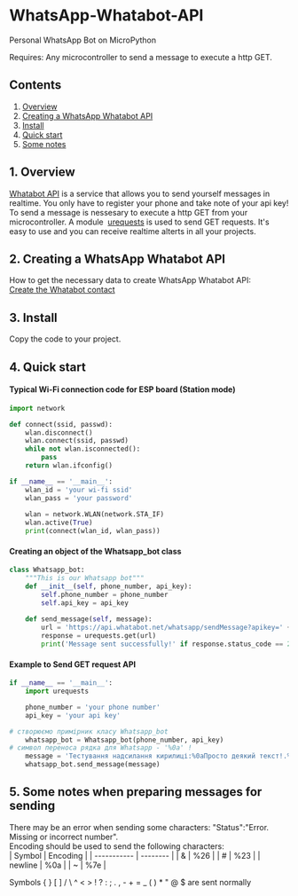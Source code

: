 # WhatsApp-Whatabot-API
Personal WhatsApp Bot on MicroPython

Requires: Any microcontroller to send a message to execute a http GET.

## Contents

1. [Overview](./README.md#1-overview)
2. [Creating a WhatsApp Whatabot API](./README.md#2-Creating-a-WhatsApp-Whatabot-API)
3. [Install](./README.md#3-install)
4. [Quick start](./README.md#4-Quick-start)
5. [Some notes](./README.md#5-Some-notes-when-preparing-messages-for-sending)

## 1. Overview

[Whatabot API](https://whatabot.net/#about_section) is a service that allows you to send yourself messages in realtime. You only have to register your phone and take note of your api key! To send a message is nessesary to execute a http GET from your microcontroller. A module  [urequests](https://makeblock-micropython-api.readthedocs.io/en/latest/public_library/Third-party-libraries/urequests.html) is used to send GET requests. It's easy to use and you can receive realtime alterts in all your projects.

## 2. Creating a WhatsApp Whatabot API
How to get the necessary data to create WhatsApp Whatabot API:  
[Create the Whatabot contact](https://whatabot.net/#howtouse)

## 3. Install
Copy the code to your project.

## 4. Quick start
#### Typical Wi-Fi connection code for ESP board (Station mode)

```python
import network

def connect(ssid, passwd):
    wlan.disconnect()
    wlan.connect(ssid, passwd)
    while not wlan.isconnected():
        pass
    return wlan.ifconfig()

if __name__ == '__main__':
    wlan_id = 'your wi-fi ssid'
    wlan_pass = 'your password'
    
    wlan = network.WLAN(network.STA_IF)
    wlan.active(True)
    print(connect(wlan_id, wlan_pass))
```
#### Creating an object of the Whatsapp_bot class

```python
class Whatsapp_bot:
    """This is our Whatsapp bot"""
    def __init__(self, phone_number, api_key):
        self.phone_number = phone_number
        self.api_key = api_key
        
    def send_message(self, message):
        url = 'https://api.whatabot.net/whatsapp/sendMessage?apikey=' + self.api_key + '&text=' + message + '&phone=' + self.phone_number
        response = urequests.get(url)
        print('Message sent successfully!' if response.status_code == 200 else 'Error sending message!'+'\n'+response.text)
```
#### Example to Send GET request API

```python
if __name__ == '__main__':
    import urequests

    phone_number = 'your phone number'
    api_key = 'your api key'

# створюємо примірник класу Whatsapp_bot
    whatsapp_bot = Whatsapp_bot(phone_number, api_key)
# символ переноса рядка для Whatsapp - '%0a' !
    message = 'Тестування надсилання кирилиці:%0aПросто деякий текст!.%0a Ще деякий текст!'
    whatsapp_bot.send_message(message)
```
## 5. Some notes when preparing messages for sending

There may be an error when sending some characters: "Status":"Error. Missing or incorrect number".  
Encoding should be used to send the following characters:  
|    Symbol   | Encoding |
| ----------- | -------- |
|     &       |    %26   |
|     #       |    %23   |
|  newline    |    %0a   |
|     ~       |    %7e   |
  
Symbols { } [ ] / \ ^ < > ! ? : ; . , - + = _ ( ) * " @ $ are sent normally 

